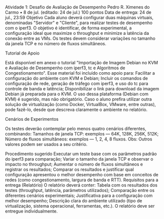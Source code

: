 Atividade 1: Desafio de Avaliação de Desempenho
Pedro R. Ximenes do Carmo
•
8 de jul. (editado: 24 de jul.)
100 pontos
Data de entrega: 24 de jul., 23:59
Objetivo
Cada aluno deverá configurar duas máquinas virtuais, denominadas "Servidor" e "Cliente", para realizar testes de desempenho com o iperf3. O objetivo é identificar, de forma experimental, a configuração ideal que maximize o throughput e minimize a latência da conexão entre as VMs. Os testes devem considerar variações no tamanho da janela TCP e no número de fluxos simultâneos.

Tutorial de Apoio

Está disponível em anexo o tutorial "Importação de Imagem Debian no KVM e Avaliação de Desempenho com iperf3, tc e Algoritmos de Congestionamento".
Esse material foi incluído como apoio para:
Facilitar a configuração do ambiente com KVM e Debian;
Incluir os comandos de configuração de rede, geração de tráfego com iperf3, e uso do tc para controle de banda e latência;
Disponibilizar o link para download da imagem Debian já preparada para o KVM.
O uso dessa plataforma (Debian com KVM) é sugerido, mas não obrigatório. Caso o aluno prefira utilizar outra solução de virtualização (como Docker, VirtualBox, VMware, entre outras), pode fazê-lo, desde que descreva claramente o ambiente no relatório.

Cenários de Experimentos

Os testes deverão contemplar pelo menos quatro cenários diferentes, combinando:
Tamanhos de janela TCP: exemplos — 64K, 128K, 256K, 512K;
Número de fluxos simultâneos: exemplos — 1, 2, 4, 8 fluxos.
Obs: Outros valores podem ser usados a seu critério.

Procedimento sugerido
Executar um teste base com os parâmetros padrão do iperf3 para comparação;
Variar o tamanho da janela TCP e observar o impacto no throughput;
Aumentar o número de fluxos simultâneos e registrar os resultados;
Comparar os resultados e justificar qual configuração apresentou o melhor desempenho com base em conceitos de redes (como congestionamento, largura de banda e RTT).
Requisitos para a entrega (Relatório)
O relatório deverá conter:
Tabela com os resultados dos testes (throughput, latência, parâmetros utilizados);
Comparação entre os diferentes cenários experimentais;
Justificativa para a configuração com melhor desempenho;
Descrição clara do ambiente utilizado (tipo de virtualização, sistema operacional, ferramentas, etc.).
O relatório deve ser entregue individualmente.